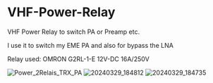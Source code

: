 # VHF-Power-Relay
VHF Power Relay to switch PA or Preamp etc.

I use it to switch my EME PA and also for bypass the LNA

Relay used: OMRON G2RL-1-E 12V-DC 16A/250V

![Power_2Relais_TRX_PA](https://github.com/CT7ABA/VHF-Power-Relay/assets/26884406/234075b5-62dc-4573-86e2-9b8942a70df5)
![20240329_184812](https://github.com/CT7ABA/VHF-Power-Relay/assets/26884406/05c48bf7-0b4a-494b-aac4-1d06d50f0783)
![20240329_184735](https://github.com/CT7ABA/VHF-Power-Relay/assets/26884406/c2dfbfa6-c8f5-4946-890b-6044716baeb7)
